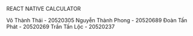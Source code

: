 REACT NATIVE CALCULATOR

Võ Thành Thái - 20520305
Nguyễn Thành Phong - 20520689
Đoàn Tấn Phát - 20520269
Trần Tấn Lộc - 20520237
